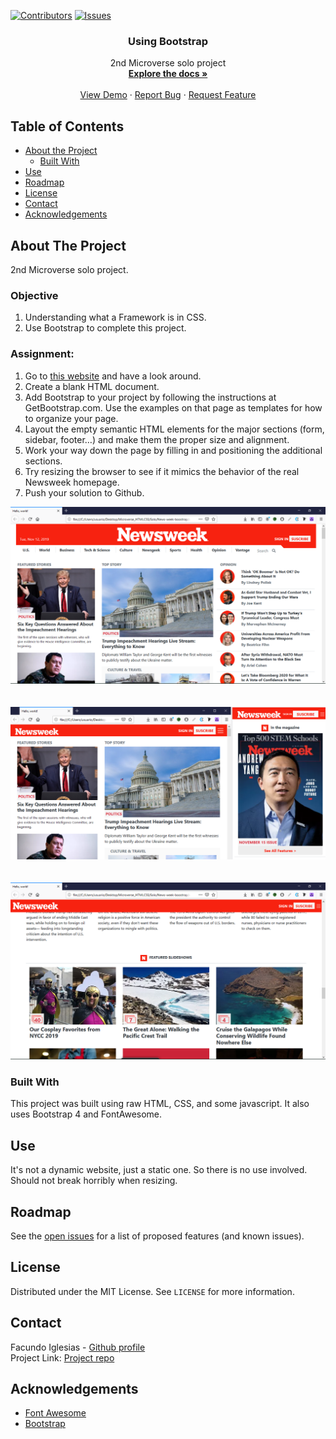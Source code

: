 [![Contributors][contributors-shield]][contributors-url]
[![Issues][issues-shield]][issues-url]
<br />
<p align="center">
 
  <h3 align="center">Using Bootstrap</h3>
  <p align="center">
    2nd Microverse solo project
    <br />
    <a href="https://github.com/Fig77/using-boostrap/tree/feature-developer"><strong>Explore the docs »</strong></a>
    <br />
    <br />
    <a href="https://raw.githack.com/Fig77/using-boostrap/feature-developer/index.html">View Demo</a>
    ·
    <a href="https://github.com/Fig77/using-boostrap/issues">Report Bug</a>
    ·
    <a href="https://github.com/Fig77/using-boostrap/issues">Request Feature</a>
  </p>
</p>


<!-- TABLE OF CONTENTS -->
## Table of Contents

* [About the Project](#about-the-project)
  * [Built With](#built-with)
* [Use](#use)
* [Roadmap](#roadmap)
* [License](#license)
* [Contact](#contact)
* [Acknowledgements](#acknowledgements)


<!-- ABOUT THE PROJECT -->
## About The Project
2nd Microverse solo project.

### Objective
 1. Understanding what a Framework is in CSS.
 2. Use Bootstrap to complete this project.
 
### Assignment:
 

   1. Go to <a href="https://www.newsweek.com/">this website</a> and have a look around.
   2. Create a blank HTML document.
   3. Add Bootstrap to your project by following the instructions at GetBootstrap.com. Use the examples on that page as templates for how to organize your page.
   4. Layout the empty semantic HTML elements for the major sections (form, sidebar, footer…) and make them the proper size and alignment. 
   5. Work your way down the page by filling in and positioning the additional sections.
   7. Try resizing the browser to see if it mimics the behavior of the real Newsweek homepage.
   8. Push your solution to Github.


![Project Screen Shot][product-screenshot]
<br>
<br>
<br>
![Project Screen Shot][product-screenshot-2]
<br>
<br>
<br>
![Project Screen Shot][product-screenshot-3]


### Built With
This project was built using raw HTML, CSS, and some javascript. It also uses Bootstrap 4 and FontAwesome.

<!-- USAGE EXAMPLES -->

## Use

It's not a dynamic website, just a static one. So there is no use involved. Should not break horribly when resizing.

<!-- ROADMAP -->

## Roadmap

See the [open issues](https://github.com/Fig77/using-boostrap/issues) for a list of proposed features (and known issues).

<!-- LICENSE -->
## License

Distributed under the MIT License. See `LICENSE` for more information.

<!-- CONTACT -->
## Contact

Facundo Iglesias - [Github profile](https://github.com/Fig77)
<br>
Project Link: [Project repo](https://github.com/Fig77/using-boostrap)

<!-- ACKNOWLEDGEMENTS -->
## Acknowledgements
* [Font Awesome](https://fontawesome.com)
* [Bootstrap](https://getbootstrap.com/)

<!-- MARKDOWN LINKS & IMAGES -->
<!-- https://www.markdownguide.org/basic-syntax/#reference-style-links -->
[contributors-shield]: https://img.shields.io/badge/Contributors-1-brightgreen
[contributors-url]: https://github.com/Fig77/Gradients-Project/graphs/contributors
[issues-shield]: https://img.shields.io/badge/issues-0-%2300ff00
[issues-url]: https://github.com/Fig77/Gradients-Project/issues
[product-screenshot]: assets/img/product_ss_1.png
[product-screenshot-2]: assets/img/product_ss_2.png
[product-screenshot-3]: assets/img/prudct_ss_3.png
